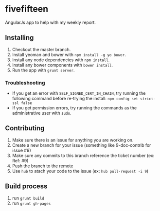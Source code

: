 fivefifteen
===========

AngularJs app to help with my weekly report.


## Installing

1. Checkout the master branch.
1. Install yeoman and bower with `npm install -g yo bower`.
1. Install any node dependencies with `npm install`.
1. Install any bower components with `bower install`.
1. Run the app with `grunt server`.

### Troubleshooting

- If you get an error with `SELF_SIGNED_CERT_IN_CHAIN`, try running the following command before re-trying the install: `npm config set strict-ssl false`
- If you get permission errors, try running the commands as the administrative user with `sudo`.

## Contributing

1. Make sure there is an issue for anything you are working on.
1. Create a new branch for your issue (something like 9-doc-contrib for issue #9)
1. Make sure any commits to this branch reference the ticket number (ex: Ref: #9)
1. Push the branch to the remote
1. Use `hub` to atach your code to the issue (ex: `hub pull-request -i 9`)


## Build process

1. run `grunt build`
1. run `grunt gh-pages`
